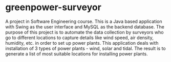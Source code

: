 greenpower-surveyor
===================

A project in Software Engineering course. This is a Java based application with Swing as the user interface and MySQL as the backend database. The purpose of this project is to automate the data collection by surveyors who go to different locations to capture details like wind speed, air density, humidity, etc. in order to set up power plants. This application deals with installation of 3 types of power plants - wind, solar and tidal. The result is to generate a list of most suitable locations for installing power plants.